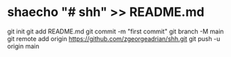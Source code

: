 # shaecho "# shh" >> README.md
git init
git add README.md
git commit -m "first commit"
git branch -M main
git remote add origin https://github.com/zgeorgeadrian/shh.git
git push -u origin main
